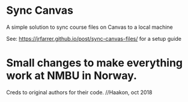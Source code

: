 # Sync Canvas
A simple solution to sync course files on Canvas to a local machine

See: https://jrfarrer.github.io/post/sync-canvas-files/ for a setup guide


# Small changes to make everything work at NMBU in Norway.
Creds to original authors for their code.
//Haakon, oct 2018
